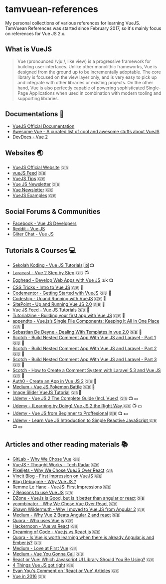 # tamvuean-references
My personal collections of various references for learning VueJS. TamVuean References was started since February 2017, so it's mainly focus on references for Vue JS 2.x.

## What is VueJS
> Vue (pronounced /vjuː/, like view) is a progressive framework for building user interfaces. Unlike other monolithic frameworks, Vue is designed from the ground up to be incrementally adoptable. The core library is focused on the view layer only, and is very easy to pick up and integrate with other libraries or existing projects. On the other hand, Vue is also perfectly capable of powering sophisticated Single-Page Applications when used in combination with modern tooling and supporting libraries.

## Documentations :blue_book:
* [VueJS Official Documentation](https://vuejs.org/v2/guide/)
* [Awesome Vue - A curated list of cool and awesome stuffs about VueJS](https://github.com/vuejs/awesome-vue)
* [DevDocs - Vue 2](http://devdocs.io/vue~2/)

## Websites :earth_asia:
* [VueJS Official Website](https://vuejs.org) :uk:
* [vueJS Feed](https://vuejsfeed.com) :uk:
* [VueJS Tips](http://vuetips.com/) :uk:
* [Vue JS Newsletter](https://www.getrevue.co/profile/vuenewsletter) :uk:
* [Vue Newsletter](http://vue-newsletter.com/) :uk:
* [VueJS Examples](http://vuejsexamples.com/) :uk:

## Social Forums & Communities 
* [Facebook - Vue JS Developers](https://web.facebook.com/groups/vuejsdevelopers/)
* [Reddit - Vue JS](https://www.reddit.com/r/vuejs/)
* [Giiter Chat - Vue JS](https://gitter.im/vuejs/vue)

## Tutorials & Courses :computer:
* [Sekolah Koding - Vue JS Tutorials](https://www.sekolahkoding.com/kelas/tag/vue) :id: :tv:
* [Laracast - Vue 2 Step by Step](https://laracasts.com/series/learn-vue-2-step-by-step/) :uk: :tv:
* [Egghead - Develop Web Apps with Vue JS](https://egghead.io/courses/develop-web-apps-with-vue-js) :uk :tv:
* [CSS Tricks - Intro to Vue JS](https://css-tricks.com/intro-to-vue-2-components-props-slots/) :uk: :notebook:
* [Codementor - Getting Started with VueJS](https://www.codementor.io/javascript/tutorial/getting-started-with-vuejs) :uk: :notebook:
* [Codeship - Upand Running with VueJS](https://blog.codeship.com/up-and-running-with-vue-js/) :uk: :notebook:
* [SitePoint - Up and Running Vue JS 2.0](https://www.sitepoint.com/up-and-running-vue-js-2-0/) :uk: :notebook:
* [Vue JS Feed - Vue JS Tutorials](https://vuejsfeed.com/blog/vue-js-tutorials) :uk: :notebook:
* [Tutorialzine - Building your first app with Vue JS](http://tutorialzine.com/2016/08/building-your-first-app-with-vue-js/) :uk: :notebook:
* [appendto - Vue.js’s Single File Components: Keeping It All In One Place](https://appendto.com/2017/02/vue-jss-single-file-components-keeping-it-all-in-one-place-2/) :uk: :notebook:
* [Sebastian De Deyne - Dealing With Templates in vue 2.0](https://sebastiandedeyne.com/posts/2016/dealing-with-templates-in-vue-20) :uk: :notebook:
* [Scotch - Build Nested Comment App With Vue JS and Laravel - Part 1](https://pub.scotch.io/@jagadeshanh/build-nested-commenting-system-using-laravel-and-vuejs-part-1) :uk: :notebook:
* [Scotch - Build Nested Comment App With Vue JS and Laravel - Part 2](https://pub.scotch.io/@jagadeshanh/build-nested-commenting-system-using-laravel-and-vuejs-part-2) :uk: :notebook:
* [Scotch - Build Nested Comment App With Vue JS and Laravel - Part 3](https://pub.scotch.io/@jagadeshanh/build-nested-commenting-system-using-laravel-and-vuejs-part-3) :uk: :notebook:
* [Scotch - How to Create a Comment System with Laravel 5.3 and Vue JS](https://pub.scotch.io/@tomiiide/how-to-create-a-comment-system-with-laravel-53-and-vuejs) :uk: :notebook:
* [Auth0 - Create an App in Vue JS 2](https://auth0.com/blog/create-an-app-in-vuejs-2/) :uk: :notebook:
* [Medium - Vue JS Pokemon Battle](https://medium.com/@michaelmangial1/vue-js-pokemon-battle-tutorial-380cd72eb681#.zbtiw9e5c) :uk: :notebook:
* [Image Slider VueJS Tutorial](http://matthiashager.com/blog/image-slider-vuejs-tutorial) :uk::notebook:
* [Udemy - Vue JS 2 The Complete Guide (Incl. Vuex)](https://www.udemy.com/vuejs-2-the-complete-guide/) :uk: :tv: :dollar:
* [Udemy - (Learning by Doing) Vue JS 2 the Right Way ](https://www.udemy.com/learn-by-doing-vue-js-2-the-right-way/) :uk: :tv: :dollar:
* [Udemy - Vue JS from Beginner to Proffesional](https://www.udemy.com/vuejs-from-beginner-to-professional/) :uk: :tv: :dollar:
* [Udemy - Learn Vue JS Introduction to Simple Reactive JavaScript ](https://www.udemy.com/learn-vue-js-introduction-to-simple-reactive-javascript/) :uk: :tv: :dollar:

## Articles and other reading materials :books:
* [GitLab - Why We Chose Vue](https://about.gitlab.com/2016/10/20/why-we-chose-vue/) :uk:
* [VueJS - Thought Works - Tech Radar](https://www.thoughtworks.com/radar/languages-and-frameworks/vue-js) :uk:
* [Pixeljets - Why We Chose VueJS Over React](http://pixeljets.com/blog/why-we-chose-vuejs-over-react/) :uk:
* [Vincit Blog - First Impression on VueJS](https://www.vincit.fi/en/blog/first-impressions-vue-js-2-0/) :uk:
* [Blog Debugme - Why Vue JS ?](http://blog.debugme.eu/why-vue-js/)
* [Remme Le Hane - VueJS: First Impressions](https://hackernoon.com/vuejs-first-impressions-ef59822e94e6#.y0lp7nyo4) :uk:
* [7 Reasons to use Vue JS](https://www.popart.com/2016/06/02/7-reasons-to-use-vue-js/) :uk:
* [DZone - VueJs is Good, but  is it better than angular or react](https://dzone.com/articles/vuejs-is-good-but-is-it-better-than-angular-or-rea) :uk:
* [ycombinator - Why We Chose Vue Over React](https://news.ycombinator.com/item?id=13151317) :uk:
* [Shawn Wildermuth - Why I moved to Vue.JS from Angular 2](https://wildermuth.com/2017/02/12/Why-I-Moved-to-Vue-js-from-Angular-2) :uk:
* [Medium - Why Vue 2 Beats Angular 2 and react](https://medium.com/@codingfriend/why-vue-2-beats-angular-2-and-react-cfb709b92c59#.1qgwgst0h) :uk:
* [Quora - Who uses Vue.js](https://www.quora.com/Who-uses-vue-js) :uk:
* [Hackernoon - Vue vs React](https://hackernoon.com/vue-vs-react-254a874d74ab#.aypht7hx3) :uk:
* [Dreaming of Code - Vue.js vs React.js](https://rlafranchi.github.io/2016/05/03/vue-vs-react/) :uk:
* [Quora - Is Vue.js worth learning when there is already Angular.js and Ember.js?](https://www.quora.com/Is-Vue-js-worth-learning-when-there-is-already-Angular-js-and-Ember-js) :uk:
* [Medium - Love at First Vue](https://medium.com/@osman.sist/love-at-first-vue-1f154c9241b7) :uk:
* [Medium - Vue You Gonna Call](https://medium.com/@barooney/vue-you-gonna-call-3b103be08180#.b22l0rysj) :uk:
* [React or Vue: Which Javascript UI Library Should You Be Using?](ipt-ui-library-should-you-be-using-543a383608d#.sw87dxfiu) :uk:
* [4 Things Vue JS got right](https://medium.com/js-dojo/4-things-vue-js-got-right-10820cc84004#.1lyr3mu12) :uk:
* [Evan You's Comment on 'React or Vue' Articles](https://medium.com/@youyuxi/pretty-good-comparison-overall-but-a-few-points-id-like-to-discuss-e4f6460e75d5#.l1ahbm417) :uk:
* [Vue in 2016](https://medium.com/the-vue-point/vue-in-2016-8df71d98bfb3#.29ghawgon) :uk:

